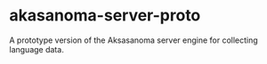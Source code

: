 # akasanoma-server-proto
A prototype version of the Aksasanoma server engine for collecting language data.
